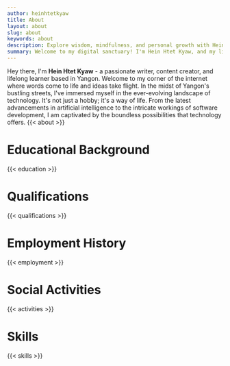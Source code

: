 ```yaml
---
author: heinhtetkyaw
title: About
layout: about
slug: about
keywords: about
description: Explore wisdom, mindfulness, and personal growth with Hein Htet Kyaw. Your journey to a more meaningful life starts here. aka Hein Htet Kyaw about page.
summary: Welcome to my digital sanctuary! I'm Hein Htet Kyaw, and my life's greatest passion is sharing wisdom. I hail from Yangon, where my journey of exploration and enlightenment began. From a young age, I've been captivated by the timeless pursuit of knowledge and the profound insights that emerge from it. aka Hein Htet Kyaw about page.
---
```


Hey there, I'm **Hein Htet Kyaw** - a passionate writer, content creator, and lifelong learner based in Yangon. Welcome to my corner of the internet where words come to life and ideas take flight. In the midst of Yangon's bustling streets, I've immersed myself in the ever-evolving landscape of technology. It's not just a hobby; it's a way of life. From the latest advancements in artificial intelligence to the intricate workings of software development, I am captivated by the boundless possibilities that technology offers.
{{< about >}}

# **Educational Background**

{{< education >}}

# **Qualifications**

{{< qualifications >}}

# **Employment History**

{{< employment >}}

# **Social Activities**

{{< activities >}}

# **Skills**

{{< skills >}}
